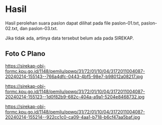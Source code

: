 # Hasil

Hasil perolehan suara paslon dapat dilihat pada file paslon-01.txt, paslon-02.txt, dan paslon-03.txt.

Jika tidak ada, artinya data tersebut belum ada pada SIREKAP.

## Foto C Plano

https://sirekap-obj-formc.kpu.go.id/1148/pemilu/ppwp/31/72/01/10/04/3172011004087-20240214-155143--766a4dfc-0443-4bf5-98e7-b98012a08217.jpg

https://sirekap-obj-formc.kpu.go.id/1148/pemilu/ppwp/31/72/01/10/04/3172011004087-20240214-155123--1d0f82b9-682c-404a-a9a1-5204e8468732.jpg

https://sirekap-obj-formc.kpu.go.id/1148/pemilu/ppwp/31/72/01/10/04/3172011004087-20240214-155214--922cc1c0-ca09-4aa1-b718-b6cf47aa5baf.jpg
